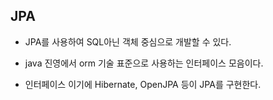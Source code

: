 <h2> JPA </h2>

*  JPA를 사용하여 SQL아닌 객체 중심으로 개발할 수 있다.

*  java 진영에서 orm 기술 표준으로 사용하는 인터페이스 모음이다.

*  인터페이스 이기에 Hibernate, OpenJPA 등이 JPA를 구현한다.
